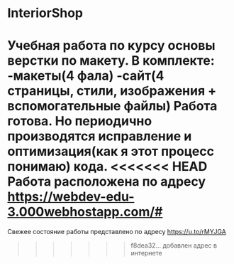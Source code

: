 # InteriorShop

Учебная работа по курсу основы верстки по макету.
В комплекте:
-макеты(4 фала)
-сайт(4 страницы, стили, изображения + вспомогательные файлы)
Работа готова. Но периодично производятся исправление и оптимизация(как я этот процесс понимаю) кода.
<<<<<<< HEAD
Работа расположена по адресу https://webdev-edu-3.000webhostapp.com/#
=======

Свежее состояние работы представлено по адресу https://u.to/rMYJGA

> > > > > > > f8dea32... добавлен адрес в интернете
